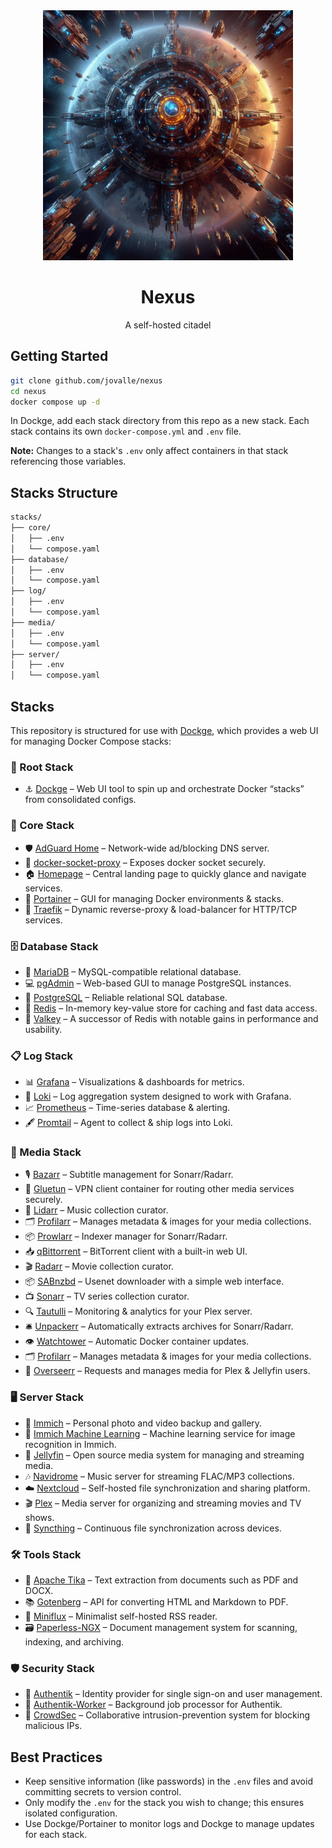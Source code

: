 <div align="center">

<img src="./nexus.jpeg" height="400px"/>

# Nexus

A self-hosted citadel

</div>

## Getting Started

```sh
git clone github.com/jovalle/nexus
cd nexus
docker compose up -d
```

In Dockge, add each stack directory from this repo as a new stack. Each stack contains its own `docker-compose.yml` and `.env` file.

**Note:** Changes to a stack's `.env` only affect containers in that stack referencing those variables.

## Stacks Structure

```sh
stacks/
├── core/
│   ├── .env
│   └── compose.yaml
├── database/
│   ├── .env
│   └── compose.yaml
├── log/
│   ├── .env
│   └── compose.yaml
├── media/
│   ├── .env
│   └── compose.yaml
├── server/
│   ├── .env
│   └── compose.yaml
```

## Stacks

This repository is structured for use with [Dockge](https://dockge.kuma.pet/), which provides a web UI for managing Docker Compose stacks:

### 🐋 Root Stack

* ⚓ [Dockge](https://github.com/louislam/dockge) – Web UI tool to spin up and orchestrate Docker “stacks” from consolidated configs.

### 🔗 Core Stack

* 🛡️ [AdGuard Home](https://github.com/AdguardTeam/AdGuardHome) – Network-wide ad/blocking DNS server.
* 🐳 [docker-socket-proxy](https://github.com/spotify/docker-socket-proxy) – Exposes docker socket securely.
* 🏠 [Homepage](https://github.com/getHomepage/homepage) – Central landing page to quickly glance and navigate services.
* 🚢 [Portainer](https://www.portainer.io) – GUI for managing Docker environments & stacks.
* 🚦 [Traefik](https://traefik.io) – Dynamic reverse-proxy & load-balancer for HTTP/TCP services.

### 🗄️ Database Stack

* 🍷 [MariaDB](https://mariadb.org) – MySQL-compatible relational database.
* 💻 [pgAdmin](https://www.pgadmin.org) – Web-based GUI to manage PostgreSQL instances.
* 🐘 [PostgreSQL](https://www.postgresql.org) – Reliable relational SQL database.
* 🧧 [Redis](https://redis.io) – In-memory key-value store for caching and fast data access.
* 💽 [Valkey](https://github.com/louislam/valkey) – A successor of Redis with notable gains in performance and usability.

### 📋 Log Stack

* 📊 [Grafana](https://grafana.com) – Visualizations & dashboards for metrics.
* 📜 [Loki](https://grafana.com/oss/loki) – Log aggregation system designed to work with Grafana.
* 📈 [Prometheus](https://prometheus.io) – Time-series database & alerting.
* 🖋️ [Promtail](https://grafana.com/oss/loki) – Agent to collect & ship logs into Loki.

### 🎥 Media Stack

* 🎙️ [Bazarr](https://www.bazarr.media) – Subtitle management for Sonarr/Radarr.
* 🧲 [Gluetun](https://github.com/qdm12/gluetun) – VPN client container for routing other media services securely.
* 🎵 [Lidarr](https://lidarr.audio) – Music collection curator.
* 🗂️ [Profilarr](https://wiki.servarr.com/profilarr) – Manages metadata & images for your media collections.
* 📦 [Prowlarr](https://wiki.servarr.com/prowlarr) – Indexer manager for Sonarr/Radarr.
* 📥 [qBittorrent](https://www.qbittorrent.org) – BitTorrent client with a built-in web UI.
* 🎬 [Radarr](https://radarr.video) – Movie collection curator.
* 📦 [SABnzbd](https://sabnzbd.org) – Usenet downloader with a simple web interface.
* 📺 [Sonarr](https://sonarr.tv) – TV series collection curator.
* 🔍 [Tautulli](https://github.com/Tautulli/Tautulli) – Monitoring & analytics for your Plex server.
* 🛎️ [Unpackerr](https://github.com/JoshHowland/unpackerr) – Automatically extracts archives for Sonarr/Radarr.
* 👁️ [Watchtower](https://github.com/containrrr/watchtower) – Automatic Docker container updates.
* 🗂️ [Profilarr](https://wiki.servarr.com/profilarr) – Manages metadata & images for your media collections.
* 📨 [Overseerr](https://overseerr.dev) – Requests and manages media for Plex & Jellyfin users.

### 🖥️ Server Stack

* 📸 [Immich](https://immich.app) – Personal photo and video backup and gallery.
* 🤖 [Immich Machine Learning](https://github.com/immich-app/immich-machine-learning) – Machine learning service for image recognition in Immich.
* 🍿 [Jellyfin](https://jellyfin.org) – Open source media system for managing and streaming media.
* 🎶 [Navidrome](https://www.navidrome.org) – Music server for streaming FLAC/MP3 collections.
* ☁️ [Nextcloud](https://nextcloud.com) – Self-hosted file synchronization and sharing platform.
* 🎬 [Plex](https://www.plex.tv) – Media server for organizing and streaming movies and TV shows.
* 🔄 [Syncthing](https://syncthing.net) – Continuous file synchronization across devices.

### 🛠️ Tools Stack

* 📄 [Apache Tika](https://tika.apache.org) – Text extraction from documents such as PDF and DOCX.
* 📚 [Gotenberg](https://thecodingmachine.github.io/gotenberg) – API for converting HTML and Markdown to PDF.
* 📰 [Miniflux](https://miniflux.app) – Minimalist self-hosted RSS reader.
* 🗃️ [Paperless-NGX](https://github.com/paperless-ngx/paperless-ngx) – Document management system for scanning, indexing, and archiving.

### 🛡️ Security Stack

* 🔐 [Authentik](https://goauthentik.io) – Identity provider for single sign-on and user management.
* 👷 [Authentik-Worker](https://goauthentik.io/docs/) – Background job processor for Authentik.
* 🏰 [CrowdSec](https://crowdsec.net) – Collaborative intrusion-prevention system for blocking malicious IPs.

## Best Practices

* Keep sensitive information (like passwords) in the `.env` files and avoid committing secrets to version control.
* Only modify the `.env` for the stack you wish to change; this ensures isolated configuration.
* Use Dockge/Portainer to monitor logs and Dockge to manage updates for each stack.
